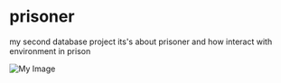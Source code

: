 # prisoner
my second database project  its's about prisoner and how interact with environment in prison 

![My Image](prison.png)
